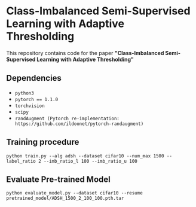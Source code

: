 # Class-Imbalanced Semi-Supervised Learning with Adaptive Thresholding

This repository contains code for the paper
**"Class-Imbalanced Semi-Supervised Learning with Adaptive Thresholding"** 

## Dependencies

* `python3`
* `pytorch == 1.1.0`
* `torchvision`
* `scipy`
* `randAugment (Pytorch re-implementation: https://github.com/ildoonet/pytorch-randaugment)`

## Training procedure 
```
python train.py --alg adsh --dataset cifar10 --num_max 1500 --label_ratio 2 --imb_ratio_l 100 --imb_ratio_u 100
```

## Evaluate Pre-trained Model
```
python evaluate_model.py --dataset cifar10 --resume pretrained_model/ADSH_1500_2_100_100.pth.tar
```

